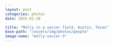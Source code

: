 ```yaml
---
layout: post
categories: photos
date: 2015-01-20

title: "Molly in a soccer field, Austin, Texas"
base-path: "/assets/img/photos/people"
image-name: "molly-soccer-3"
---
```


